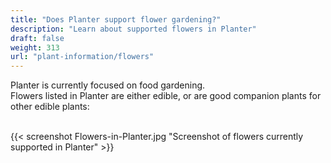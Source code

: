 ```yaml
---
title: "Does Planter support flower gardening?"
description: "Learn about supported flowers in Planter"
draft: false
weight: 313
url: "plant-information/flowers"
---
```


Planter is currently focused on food gardening.<br />
Flowers listed in Planter are either edible, or are good companion plants for other edible plants:<br /><br />

{{< screenshot Flowers-in-Planter.jpg "Screenshot of flowers currently supported in Planter" >}}<br /><br />
